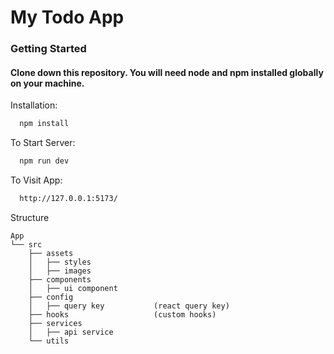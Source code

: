 # My Todo App

### Getting Started
#### Clone down this repository. You will need node and npm installed globally on your machine.

Installation:
```bash
  npm install 
```
To Start Server:
```bash
  npm run dev 
```
To Visit App:
```bash
  http://127.0.0.1:5173/
```

Structure
```
App
└── src
    ├── assets
    │   ├── styles
    │   ├── images
    ├── components
    │   ├── ui component
    ├── config        
    │   ├── query key           (react query key)
    ├── hooks                   (custom hooks)
    ├── services 
    │   ├── api service
    └── utils
```
